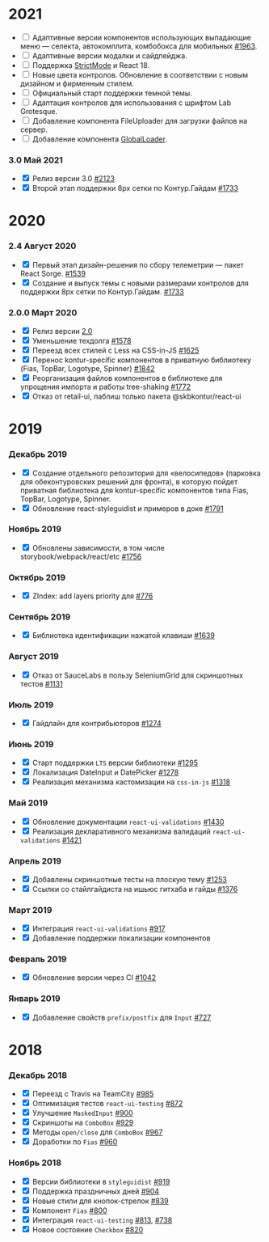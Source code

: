 # 2021

- <input type="checkbox" readonly/> Адаптивные версии компонентов использующих выпадающие меню — селекта, автокомплита, комбобокса для мобильных [#1963](https://github.com/skbkontur/retail-ui/issues/1963).
- <input type="checkbox" readonly/> Адаптивные версии модалки и сайдпейджа.
- <input type="checkbox" readonly/> Поддержка [StrictMode](https://reactjs.org/docs/strict-mode.html) и React 18.
- <input type="checkbox" readonly/> Новые цвета контролов. Обновление в соответствии с новым дизайном и фирменным стилем.
- <input type="checkbox" readonly/> Официальный старт поддержки темной темы.
- <input type="checkbox" readonly/> Адаптация контролов для использования с шрифтом Lab Grotesque.
- <input type="checkbox" readonly/> Добавление компонента FileUploader для загрузки файлов на сервер.
- <input type="checkbox" readonly/> Добавление компонента [GlobalLoader](https://guides.kontur.ru/components/global-loader/).

### 3.0 Май 2021

- <input type="checkbox" readonly checked/> Релиз версии 3.0 [#2123](https://github.com/skbkontur/retail-ui/issues/2123)
- <input type="checkbox" readonly checked/> Второй этап поддержки 8px сетки по Контур.Гайдам [#1733](https://github.com/skbkontur/retail-ui/issues/1733)


# 2020


### 2.4 Август 2020

- <input type="checkbox" readonly checked/> Первый этап дизайн-решения по сбору телеметрии — пакет React Sorge. [#1539](https://github.com/skbkontur/retail-ui/issues/1539)
- <input type="checkbox" readonly checked/> Создание и выпуск темы с новыми размерами контролов для поддержки 8px сетки по Контур.Гайдам. [#1733](https://github.com/skbkontur/retail-ui/issues/1733)


### 2.0.0 Март 2020

- <input type="checkbox" readonly checked/> Релиз версии [2.0](https://github.com/skbkontur/retail-ui/blob/master/packages/react-ui/MIGRATION.md) 
- <input type="checkbox" readonly checked/> Уменьшение техдолга [#1578](https://github.com/skbkontur/retail-ui/issues/1578)
- <input type="checkbox" readonly checked/> Переезд всех стилей с Less на CSS-in-JS [#1625](https://github.com/skbkontur/retail-ui/issues/1625)
- <input type="checkbox" readonly checked/> Перенос kontur-specific компонентов в приватную библиотеку (Fias, TopBar, Logotype, Spinner) [#1842](https://github.com/skbkontur/retail-ui/issues/1842)
- <input type="checkbox" readonly checked/> Реорганизация файлов компонентов в библиотеке для упрощения импорта и работы tree-shaking [#1772](https://github.com/skbkontur/retail-ui/issues/1772)
- <input type="checkbox" readonly checked/> Отказ от retail-ui, паблиш только пакета @skbkontur/react-ui

# 2019

### Декабрь 2019

- <input type="checkbox" readonly checked/> Создание отдельного репозитория для «велосипедов» (парковка для обеконтуровских решений для фронта), в которую пойдет приватная библиотека для kontur-specific компонентов типа Fias, TopBar, Logotype, Spinner. 
- <input type="checkbox" readonly checked/> Обновление react-styleguidist и примеров в доке [#1791](https://github.com/skbkontur/retail-ui/issues/1791)

### Ноябрь 2019

- <input type="checkbox" readonly checked/> Обновлены зависимости, в том числе storybook/webpack/react/etc [#1756](https://github.com/skbkontur/retail-ui/pull/1756)

### Октябрь 2019

- <input type="checkbox" readonly checked/> ZIndex: add layers priority для [#776](https://github.com/skbkontur/retail-ui/issues/776)

### Сентябрь 2019

- <input type="checkbox" readonly checked/> Библиотека идентификации нажатой клавиши [#1639](https://github.com/skbkontur/retail-ui/pull/1639)

### Август 2019

- <input type="checkbox" readonly checked/> Отказ от SauceLabs в пользу SeleniumGrid для скриншотных тестов [#1131](https://github.com/skbkontur/retail-ui/issues/1131)

### Июль 2019

- <input type="checkbox" readonly checked/> Гайдлайн для контрибьюторов [#1274](https://github.com/skbkontur/retail-ui/pull/1274)

### Июнь 2019

- <input type="checkbox" readonly checked/> Старт поддержки `LTS` версии библиотеки [#1295](https://github.com/skbkontur/retail-ui/issues/1295) 
- <input type="checkbox" readonly checked/> Локализация DateInput и DatePicker [#1278](https://github.com/skbkontur/retail-ui/pull/1278)
- <input type="checkbox" readonly checked/> Реализация механизма кастомизации на `css-in-js` [#1318](https://github.com/skbkontur/retail-ui/issues/1318) 

### Май 2019

- <input type="checkbox" readonly checked/> Обновление документации `react-ui-validations` [#1430](https://github.com/skbkontur/retail-ui/pull/1430)
- <input type="checkbox" readonly checked/> Реализация декларативного механизма валидаций `react-ui-validations` [#1421](https://github.com/skbkontur/retail-ui/pull/1421)

### Апрель 2019

- <input type="checkbox" readonly checked/> Добавлены скриншотные тесты на плоскую тему [#1253](https://github.com/skbkontur/retail-ui/pull/1253)
- <input type="checkbox" readonly checked/> Ссылки со стайлгайдиста на ишьюс гитхаба и гайды  [#1376](https://github.com/skbkontur/retail-ui/pull/1376)

### Март 2019

- <input type="checkbox" readonly checked/> Интеграция `react-ui-validations` [#917](https://github.com/skbkontur/retail-ui/issues/917)
- <input type="checkbox" readonly checked/> Добавление поддержки локализации компонентов

### Февраль 2019

- <input type="checkbox" readonly checked/> Обновление версии через CI [#1042](https://github.com/skbkontur/retail-ui/issues/1042)

### Январь 2019

- <input type="checkbox" readonly checked/> Добавление свойств `prefix/postfix` для `Input` [#727](https://github.com/skbkontur/retail-ui/issues/727)

# 2018

### Декабрь 2018

- <input type="checkbox" readonly checked/> Переезд с Travis на TeamCity [#985](https://github.com/skbkontur/retail-ui/issues/985)
- <input type="checkbox" readonly checked/> Оптимизация тестов `react-ui-testing` [#872](https://github.com/skbkontur/retail-ui/issues/872)
- <input type="checkbox" readonly checked/> Улучшение `MaskedInput` [#900](https://github.com/skbkontur/retail-ui/pull/900)
- <input type="checkbox" readonly checked/> Скриншоты на `ComboBox` [#929](https://github.com/skbkontur/retail-ui/pull/929)
- <input type="checkbox" readonly checked/> Методы `open/close` для `ComboBox` [#967](https://github.com/skbkontur/retail-ui/pull/967)
- <input type="checkbox" readonly checked/> Доработки по `Fias` [#960](https://github.com/skbkontur/retail-ui/pull/960)

### Ноябрь 2018

- <input type="checkbox" readonly checked/> Версии библиотеки в `styleguidist` [#919](https://github.com/skbkontur/retail-ui/pull/919)
- <input type="checkbox" readonly checked/> Поддержка праздничных дней [#904](https://github.com/skbkontur/retail-ui/pull/904)
- <input type="checkbox" readonly checked/> Новые стили для кнопок-стрелок [#839](https://github.com/skbkontur/retail-ui/pull/839)
- <input type="checkbox" readonly checked/> Компонент `Fias` [#800](https://github.com/skbkontur/retail-ui/pull/800)
- <input type="checkbox" readonly checked/> Интеграция `react-ui-testing` [#813](https://github.com/skbkontur/retail-ui/pull/813), [#738](https://github.com/skbkontur/retail-ui/pull/738)
- <input type="checkbox" readonly checked/> Новое состояние `Checkbox` [#820](https://github.com/skbkontur/retail-ui/pull/820)
